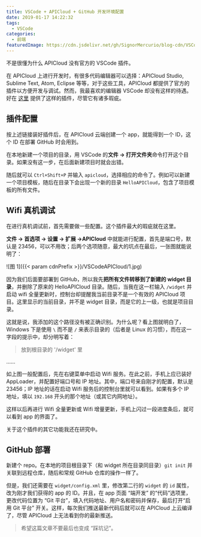 ```yaml
---
title: VSCode + APICloud + GitHub 开发环境配置
date: 2019-01-17 14:22:32
tags:
  - VSCode
categories:
  - 前端
featuredImage: https://cdn.jsdelivr.net/gh/SignorMercurio/blog-cdn/VSCodeAPICloud/0.jpg
---
```


不是很懂为什么 APICloud 没有官方的 VSCode 插件。

<!--more-->

在 APICloud 上进行开发时，有很多代码编辑器可以选择：APICloud Studio, Sublime Text, Atom, Eclipse 等等，对于这些工具，APICloud 都提供了官方的插件以方便开发与调试。然而，我最喜欢的编辑器 VSCode 却没有这样的待遇。好在 [这里](https://community.apicloud.com/bbs/thread-48763-1-1.html) 提供了这样的插件，尽管它有诸多瑕疵。

## 插件配置

按上述链接装好插件后，在 APICloud 云端创建一个 app，就能得到一个 ID，这个 ID 在部署 GitHub 时会用到。

在本地新建一个项目的目录，用 VSCode 的**文件 -> 打开文件夹**命令打开这个目录。如果没有这一步，在后面新建项目时就会出错。

随后就可以 `Ctrl+Shift+P` 并输入 `apicloud`，选择相应的命令了。例如可以新建一个项目模板，随后在目录下会出现一个新的目录 `HelloAPICloud`，包含了项目模板的所有文件。

## Wifi 真机调试

在进行真机调试前，首先需要做一些配置。这个插件最大的瑕疵就在这里。

**文件 -> 首选项 -> 设置 -> 扩展 ->APICloud** 中就能进行配置，首先是端口号，默认是 23456，可以不用改；后两个选项随意，最大的坑点在最后，一张图就能说明了：

![图 1]({{< param cdnPrefix >}}/VSCodeAPICloud/1.jpg)

因为我们后面要部署到 GitHub，所以我先**把所有文件转移到了新建的 widget 目录**，并删除了原来的 HelloAPICloud 目录。随后，当我在这一栏输入 `/widget` 并启动 wifi 全量更新时，控制台却提醒我当前目录不是一个有效的 APICloud 项目。这里显示的当前目录，并不是 widget 目录，而是它的上一级，也就是项目目录。

这就是说，我添加的这个路径没有被正确识别。为什么呢？看上图就明白了，Windows 下是使用 `\` 而不是 `/` 来表示目录的（后者是 Linux 的习惯），而在这一字段的提示中，却分明写着：

> 放到根目录的 '/widget' 里

……

如上图一般配置后，先在右键菜单中启动 Wifi 服务。在此之前，手机上应已装好 AppLoader，并配置好端口号和 IP 地址。其中，端口号来自刚才的配置，默认是 23456；IP 地址的话在启动 Wifi 服务后的控制台里就可以看到。如果有多个 IP 地址，填以 `192.168` 开头的那个地址（或其它内网地址）。

这样以后再进行 Wifi 全量更新或 Wifi 增量更新，手机上闪过一段进度条后，就可以看到 app 的界面了。

关于这个插件的其它功能我还在研究中。

## GitHub 部署

新建个 repo。在本地的项目根目录下（和 widget 所在目录同目录）`git init` 并关联到远程仓库，随后和常规 GitHub 仓库的操作一样了。

但是，我们还需要在 `widget/config.xml` 里，修改第二行的 `widget` 的 `id` 属性，改为刚才我们获得的 app 的 ID。并且，在 app 页面 “端开发” 的“代码”选项里，更改代码位置为 “Git 平台”，填入代码地址、用户名和密码并保存，最后打开“启用 Git 平台” 开关。这样，每次我们推送最新代码后就可以在 APICloud 上云编译了，尽管 APICloud 上无法看到你的最新推送。

> 希望这篇文章不要最后也变成 “踩坑记”。
